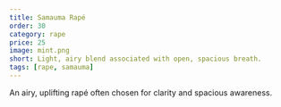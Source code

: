 ```yaml
---
title: Samauma Rapé
order: 30
category: rape
price: 25
image: mint.png
short: Light, airy blend associated with open, spacious breath.
tags: [rape, samauma]
---
```


An airy, uplifting rapé often chosen for clarity and spacious awareness.
